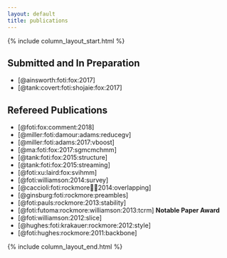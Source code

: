 ```yaml
---
layout: default
title: publications
---
```


{% include column_layout_start.html %}

<div class="pubs" markdown="1">

## Submitted and In Preparation

- [@ainsworth:foti:fox:2017]
- [@tank:covert:foti:shojaie:fox:2017]

<!-- - [@nadkarni:foti:lee:fox:lvsglasso] -->

## Refereed Publications

<!-- &#124 is | which gets rendered b/c of the list below -->
- [@foti:fox:comment:2018]
- [@miller:foti:damour:adams:reducegv]
- [@miller:foti:adams:2017:vboost]
- [@ma:foti:fox:2017:sgmcmchmm]
- [@tank:foti:fox:2015:structure] <!--<br/>[github]() &#124; [paper]()-->
- [@tank:foti:fox:2015:streaming] <!-- <br/>[github]() &#124; [paper]()-->
- [@foti:xu:laird:fox:svihmm] <!--<br/>[github]() &#124; [paper]()-->
- [@foti:williamson:2014:survey]
- [@caccioli:foti:rockmore:farmer:2014:overlapping]
- [@ginsburg:foti:rockmore:preambles]
- [@foti:pauls:rockmore:2013:stability]
- [@foti:futoma:rockmore:williamson:2013:tcrm] **Notable Paper Award**
- [@foti:williamson:2012:slice]
- [@hughes:foti:krakauer:rockmore:2012:style]
- [@foti:hughes:rockmore:2011:backbone]

</div>

{% include column_layout_end.html %}
